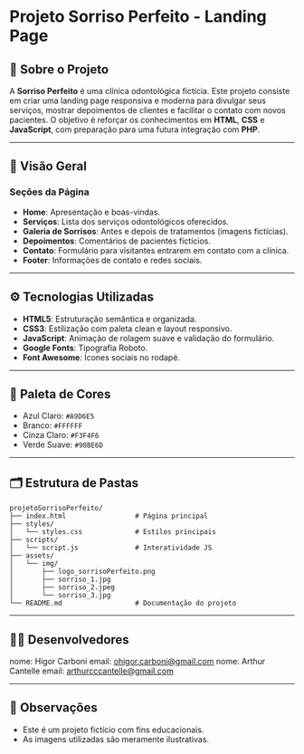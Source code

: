 # Projeto Sorriso Perfeito - Landing Page
## 🦷 Sobre o Projeto

A **Sorriso Perfeito** é uma clínica odontológica fictícia. Este projeto consiste em criar uma landing page responsiva e moderna para divulgar seus serviços, mostrar depoimentos de clientes e facilitar o contato com novos pacientes. O objetivo é reforçar os conhecimentos em **HTML**, **CSS** e **JavaScript**, com preparação para uma futura integração com **PHP**.

---

## 🔎 Visão Geral

### Seções da Página

- **Home**: Apresentação e boas-vindas.
- **Serviços**: Lista dos serviços odontológicos oferecidos.
- **Galeria de Sorrisos**: Antes e depois de tratamentos (imagens fictícias).
- **Depoimentos**: Comentários de pacientes fictícios.
- **Contato**: Formulário para visitantes entrarem em contato com a clínica.
- **Footer**: Informações de contato e redes sociais.

---

## ⚙️ Tecnologias Utilizadas

- **HTML5**: Estruturação semântica e organizada.
- **CSS3**: Estilização com paleta clean e layout responsivo.
- **JavaScript**: Animação de rolagem suave e validação do formulário.
- **Google Fonts**: Tipografia Roboto.
- **Font Awesome**: Ícones sociais no rodapé.

---

## 🎨 Paleta de Cores

- Azul Claro: `#A9D6E5`
- Branco: `#FFFFFF`
- Cinza Claro: `#F3F4F6`
- Verde Suave: `#90BE6D`

---

## 🗂️ Estrutura de Pastas

```plaintext
projetoSorrisoPerfeito/
├── index.html                 # Página principal
├── styles/
│   └── styles.css             # Estilos principais
├── scripts/
│   └── script.js              # Interatividade JS
├── assets/
│   └── img/
│       ├── logo_sorrisoPerfeito.png
│       ├── sorriso_1.jpg
│       ├── sorriso_2.jpeg
│       └── sorriso_3.jpg
└── README.md                  # Documentação do projeto
```

---

## 👨‍💻 Desenvolvedores
nome: Higor Carboni
email: ohigor.carboni@gmail.com
nome: Arthur Cantelle
email: arthurcccantelle@gmail.com

---

## 📌 Observações

- Este é um projeto fictício com fins educacionais.
- As imagens utilizadas são meramente ilustrativas.
